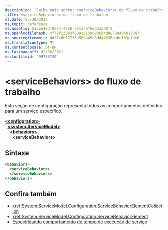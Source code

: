 ```yaml
---
description: 'Saiba mais sobre: <serviceBehaviors> do fluxo de trabalho'
title: <serviceBehaviors> do fluxo de trabalho
ms.date: 03/30/2017
ms.topic: reference
ms.assetid: 51aba42d-0674-4726-a313-af6ed3aaa8f2
ms.openlocfilehash: cf72f23643f609c31590936b4d88739494b17047
ms.sourcegitcommit: ddf7edb67715a5b9a45e3dd44536dabc153c1de0
ms.translationtype: MT
ms.contentlocale: pt-BR
ms.lasthandoff: 02/06/2021
ms.locfileid: "99739749"
---
```

# <a name="servicebehaviors-of-workflow"></a>\<serviceBehaviors> do fluxo de trabalho

Esta seção de configuração representa todos os comportamentos definidos para um serviço específico.  

[**\<configuration>**](../configuration-element.md)\
&nbsp;&nbsp;[**\<system.ServiceModel>**](system-servicemodel-of-workflow.md)\
&nbsp;&nbsp;&nbsp;&nbsp;[**\<behaviors>**](behaviors-of-workflow.md)\
&nbsp;&nbsp;&nbsp;&nbsp;&nbsp;&nbsp;**\<serviceBehaviors>**  
  
## <a name="syntax"></a>Sintaxe  
  
```xml  
<behaviors>  
  <serviceBehaviors>  
  </serviceBehaviors>  
</behaviors>  
```  
  
## <a name="see-also"></a>Confira também

- <xref:System.ServiceModel.Configuration.ServiceBehaviorElementCollection>
- <xref:System.ServiceModel.Configuration.ServiceBehaviorElement>
- [Especificando comportamento de tempo de execução de serviço](../../../wcf/specifying-service-run-time-behavior.md)
